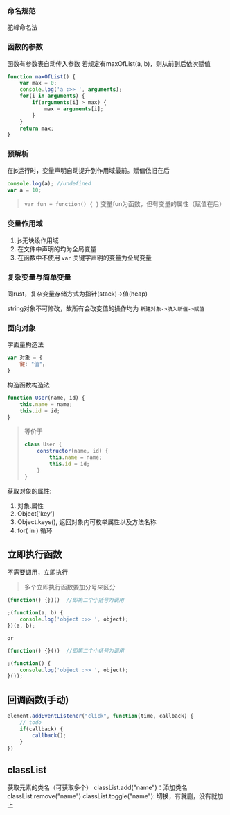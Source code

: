 ### 命名规范
驼峰命名法

### 函数的参数
函数有参数表自动传入参数
若规定有maxOfList(a, b)，则从前到后依次赋值
```js
function maxOfList() {
    var max = 0;
    console.log('a :>> ', arguments);
    for(i in arguments) {
        if(arguments[i] > max) {
            max = arguments[i];
        }
    }
    return max;
}

```

### 预解析
在js运行时，变量声明自动提升到作用域最前。赋值依旧在后
```js
console.log(a); //undefined
var a = 10;
```

> ```var fun = function() { }```  变量fun为函数，但有变量的属性（赋值在后）

### 变量作用域
1. js无块级作用域
2. 在文件中声明的均为全局变量
3. 在函数中不使用 ```var``` 关键字声明的变量为全局变量

### 复杂变量与简单变量
同rust，复杂变量存储方式为指针(stack)->值(heap)

string对象不可修改，故所有会改变值的操作均为 ```新建对象->填入新值->赋值```


### 面向对象
字面量构造法
```js
var 对象 = {
    键: "值"，
}
```

构造函数构造法
```js
function User(name, id) {
    this.name = name;
    this.id = id;
}
```
> 等价于
> ```js
> class User {
>     constructor(name, id) {
>         this.name = name;
>         this.id = id;
>     }
> }
> ```

获取对象的属性:  
1. 对象.属性
2. Object['key']
3. Object.keys(), 返回对象内可枚举属性以及方法名称
4. for( in ) 循环

## 立即执行函数
不需要调用，立即执行   
> 多个立即执行函数要加分号来区分
```js
(function() {})()  //即第二个小括号为调用

;(function(a, b) {
    console.log('object :>> ', object);
})(a, b);

or

(function() {}())  //即第二个小括号为调用

;(function() {
    console.log('object :>> ', object);
}());
```

## 回调函数(手动)
```js
element.addEventListener("click", function(time, callback) {
    // todo
    if(callback) {
        callback();
    }
})
```

## classList
获取元素的类名（可获取多个）
classList.add("name")：添加类名
classList.remove("name")
classList.toggle("name"): 切换，有就删，没有就加上